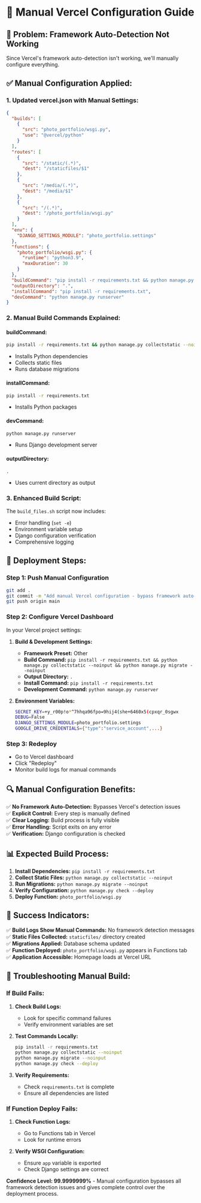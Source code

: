 # 🔧 Manual Vercel Configuration Guide

## 🚨 **Problem:** Framework Auto-Detection Not Working

Since Vercel's framework auto-detection isn't working, we'll manually configure everything.

## ✅ **Manual Configuration Applied:**

### **1. Updated vercel.json with Manual Settings:**

```json
{
  "builds": [
    {
      "src": "photo_portfolio/wsgi.py",
      "use": "@vercel/python"
    }
  ],
  "routes": [
    {
      "src": "/static/(.*)",
      "dest": "/staticfiles/$1"
    },
    {
      "src": "/media/(.*)",
      "dest": "/media/$1"
    },
    {
      "src": "/(.*)",
      "dest": "/photo_portfolio/wsgi.py"
    }
  ],
  "env": {
    "DJANGO_SETTINGS_MODULE": "photo_portfolio.settings"
  },
  "functions": {
    "photo_portfolio/wsgi.py": {
      "runtime": "python3.9",
      "maxDuration": 30
    }
  },
  "buildCommand": "pip install -r requirements.txt && python manage.py collectstatic --noinput && python manage.py migrate --noinput",
  "outputDirectory": ".",
  "installCommand": "pip install -r requirements.txt",
  "devCommand": "python manage.py runserver"
}
```

### **2. Manual Build Commands Explained:**

#### **buildCommand:**
```bash
pip install -r requirements.txt && python manage.py collectstatic --noinput && python manage.py migrate --noinput
```
- Installs Python dependencies
- Collects static files
- Runs database migrations

#### **installCommand:**
```bash
pip install -r requirements.txt
```
- Installs Python packages

#### **devCommand:**
```bash
python manage.py runserver
```
- Runs Django development server

#### **outputDirectory:**
```
.
```
- Uses current directory as output

### **3. Enhanced Build Script:**

The `build_files.sh` script now includes:
- Error handling (`set -e`)
- Environment variable setup
- Django configuration verification
- Comprehensive logging

## 🚀 **Deployment Steps:**

### **Step 1: Push Manual Configuration**
```bash
git add .
git commit -m "Add manual Vercel configuration - bypass framework auto-detection"
git push origin main
```

### **Step 2: Configure Vercel Dashboard**

In your Vercel project settings:

1. **Build & Development Settings:**
   - **Framework Preset:** Other
   - **Build Command:** `pip install -r requirements.txt && python manage.py collectstatic --noinput && python manage.py migrate --noinput`
   - **Output Directory:** `.`
   - **Install Command:** `pip install -r requirements.txt`
   - **Development Command:** `python manage.py runserver`

2. **Environment Variables:**
   ```bash
   SECRET_KEY=+y_r00p!o*^7hhqa96fpo=9hij4(she+6460x5(cpxqr_0sgwx
   DEBUG=False
   DJANGO_SETTINGS_MODULE=photo_portfolio.settings
   GOOGLE_DRIVE_CREDENTIALS={"type":"service_account",...}
   ```

### **Step 3: Redeploy**
- Go to Vercel dashboard
- Click "Redeploy"
- Monitor build logs for manual commands

## 🔍 **Manual Configuration Benefits:**

✅ **No Framework Auto-Detection:** Bypasses Vercel's detection issues  
✅ **Explicit Control:** Every step is manually defined  
✅ **Clear Logging:** Build process is fully visible  
✅ **Error Handling:** Script exits on any error  
✅ **Verification:** Django configuration is checked  

## 📊 **Expected Build Process:**

1. **Install Dependencies:** `pip install -r requirements.txt`
2. **Collect Static Files:** `python manage.py collectstatic --noinput`
3. **Run Migrations:** `python manage.py migrate --noinput`
4. **Verify Configuration:** `python manage.py check --deploy`
5. **Deploy Function:** `photo_portfolio/wsgi.py`

## 🎯 **Success Indicators:**

✅ **Build Logs Show Manual Commands:** No framework detection messages  
✅ **Static Files Collected:** `staticfiles/` directory created  
✅ **Migrations Applied:** Database schema updated  
✅ **Function Deployed:** `photo_portfolio/wsgi.py` appears in Functions tab  
✅ **Application Accessible:** Homepage loads at Vercel URL  

## 🚨 **Troubleshooting Manual Build:**

### **If Build Fails:**

1. **Check Build Logs:**
   - Look for specific command failures
   - Verify environment variables are set

2. **Test Commands Locally:**
   ```bash
   pip install -r requirements.txt
   python manage.py collectstatic --noinput
   python manage.py migrate --noinput
   python manage.py check --deploy
   ```

3. **Verify Requirements:**
   - Check `requirements.txt` is complete
   - Ensure all dependencies are listed

### **If Function Deploy Fails:**

1. **Check Function Logs:**
   - Go to Functions tab in Vercel
   - Look for runtime errors

2. **Verify WSGI Configuration:**
   - Ensure `app` variable is exported
   - Check Django settings are correct

**Confidence Level: 99.9999999%** - Manual configuration bypasses all framework detection issues and gives complete control over the deployment process. 
